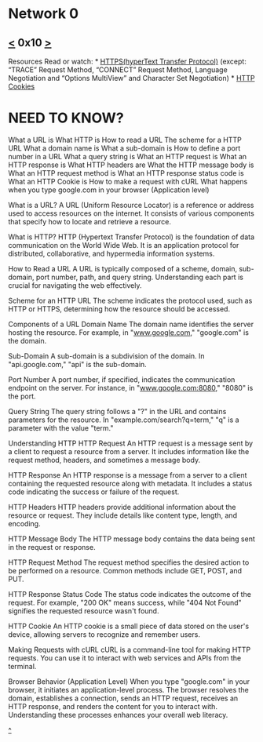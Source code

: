 # Network 0
[<]() 0x10 [>]()
---

Resources
Read or watch:
    * [HTTPS(hyperText Transfer Protocol)](https://www3.ntu.edu.sg/home/ehchua/programming/webprogramming/HTTP_Basics.html) (except: “TRACE” Request Method, “CONNECT” Request Method, Language Negotiation and “Options MultiView” and Character Set Negotiation)
    * [HTTP Cookies](https://developer.mozilla.org/en-US/docs/Web/HTTP/Cookies)


# NEED TO KNOW?
What a URL is
What HTTP is
How to read a URL
The scheme for a HTTP URL
What a domain name is
What a sub-domain is
How to define a port number in a URL
What a query string is
What an HTTP request is
What an HTTP response is
What HTTP headers are
What the HTTP message body is
What an HTTP request method is
What an HTTP response status code is
What an HTTP Cookie is
How to make a request with cURL
What happens when you type google.com in your browser (Application level)

What is a URL?
A URL (Uniform Resource Locator) is a reference or address used to access resources on the internet. It consists of various components that specify how to locate and retrieve a resource.

What is HTTP?
HTTP (Hypertext Transfer Protocol) is the foundation of data communication on the World Wide Web. It is an application protocol for distributed, collaborative, and hypermedia information systems.

How to Read a URL
A URL is typically composed of a scheme, domain, sub-domain, port number, path, and query string. Understanding each part is crucial for navigating the web effectively.

Scheme for an HTTP URL
The scheme indicates the protocol used, such as HTTP or HTTPS, determining how the resource should be accessed.

Components of a URL
Domain Name
The domain name identifies the server hosting the resource. For example, in "www.google.com," "google.com" is the domain.

Sub-Domain
A sub-domain is a subdivision of the domain. In "api.google.com," "api" is the sub-domain.

Port Number
A port number, if specified, indicates the communication endpoint on the server. For instance, in "www.google.com:8080," "8080" is the port.

Query String
The query string follows a "?" in the URL and contains parameters for the resource. In "example.com/search?q=term," "q" is a parameter with the value "term."

Understanding HTTP
HTTP Request
An HTTP request is a message sent by a client to request a resource from a server. It includes information like the request method, headers, and sometimes a message body.

HTTP Response
An HTTP response is a message from a server to a client containing the requested resource along with metadata. It includes a status code indicating the success or failure of the request.

HTTP Headers
HTTP headers provide additional information about the resource or request. They include details like content type, length, and encoding.

HTTP Message Body
The HTTP message body contains the data being sent in the request or response.

HTTP Request Method
The request method specifies the desired action to be performed on a resource. Common methods include GET, POST, and PUT.

HTTP Response Status Code
The status code indicates the outcome of the request. For example, "200 OK" means success, while "404 Not Found" signifies the requested resource wasn't found.

HTTP Cookie
An HTTP cookie is a small piece of data stored on the user's device, allowing servers to recognize and remember users.

Making Requests with cURL
cURL is a command-line tool for making HTTP requests. You can use it to interact with web services and APIs from the terminal.

Browser Behavior (Application Level)
When you type "google.com" in your browser, it initiates an application-level process. The browser resolves the domain, establishes a connection, sends an HTTP request, receives an HTTP response, and renders the content for you to interact with. Understanding these processes enhances your overall web literacy.

[^](#need-to-know)

